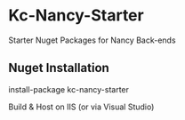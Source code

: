 # Kc-Nancy-Starter
Starter Nuget Packages for Nancy Back-ends

## Nuget Installation
install-package kc-nancy-starter

Build & Host on IIS (or via Visual Studio)
